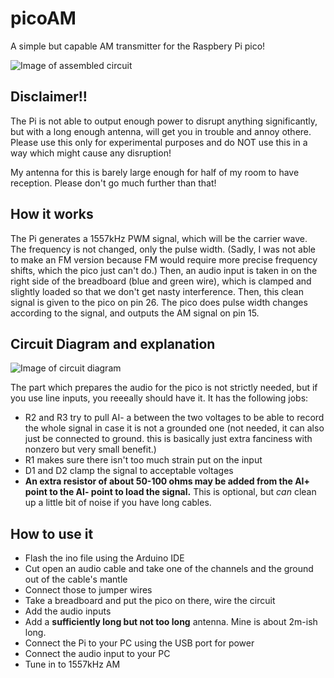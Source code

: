 # picoAM
A simple but capable AM transmitter for the Raspbery Pi pico!

![Image of assembled circuit](https://media.discordapp.net/attachments/1077080199847489626/1102196399577247774/20230430_133433.jpg)

## Disclaimer!!

The Pi is not able to output enough power to disrupt anything significantly, but with a long enough antenna, will get you in 
trouble and annoy othere. Please use this only for experimental purposes and do NOT use this in a way which might cause any disruption!

My antenna for this is barely large enough for half of my room to have reception. Please don't go much further than that!

## How it works

The Pi generates a 1557kHz PWM signal, which will be the carrier wave. The frequency is not changed, only the pulse width.
(Sadly, I was not able to make an FM version because FM would require more precise frequency shifts, which the pico just can't do.)
Then, an audio input is taken in on the right side of the breadboard (blue and green wire), which is clamped and slightly loaded 
so that we don't get nasty interference.
Then, this clean signal is given to the pico on pin 26. The pico does pulse width changes according to the signal, and outputs the 
AM signal on pin 15.

## Circuit Diagram and explanation

![Image of circuit diagram](https://media.discordapp.net/attachments/1077080199847489626/1102203487363792956/SmartSelect_20230430_140248_Flexcil.jpg)

The part which prepares the audio for the pico is not strictly needed, but if you use line inputs, you reeeally should have it.
It has the following jobs:
- R2 and R3 try to pull AI- a between the two voltages to be able to record the whole signal in case it is not a grounded one (not needed,
  it can also just be connected to ground. this is basically just extra fanciness with nonzero but very small benefit.)
- R1 makes sure there isn't too much strain put on the input
- D1 and D2 clamp the signal to acceptable voltages
- **An extra resistor of about 50-100 ohms may be added from the AI+ point to the AI- point to load the signal.** This is optional, but
  *can* clean up a little bit of noise if you have long cables.

## How to use it

- Flash the ino file using the Arduino IDE
- Cut open an audio cable and take one of the channels and the ground out of the cable's mantle
- Connect those to jumper wires
- Take a breadboard and put the pico on there, wire the circuit
- Add the audio inputs
- Add a **sufficiently long but not too long** antenna. Mine is about 2m-ish long.
- Connect the Pi to your PC using the USB port for power
- Connect the audio input to your PC
- Tune in to 1557kHz AM
